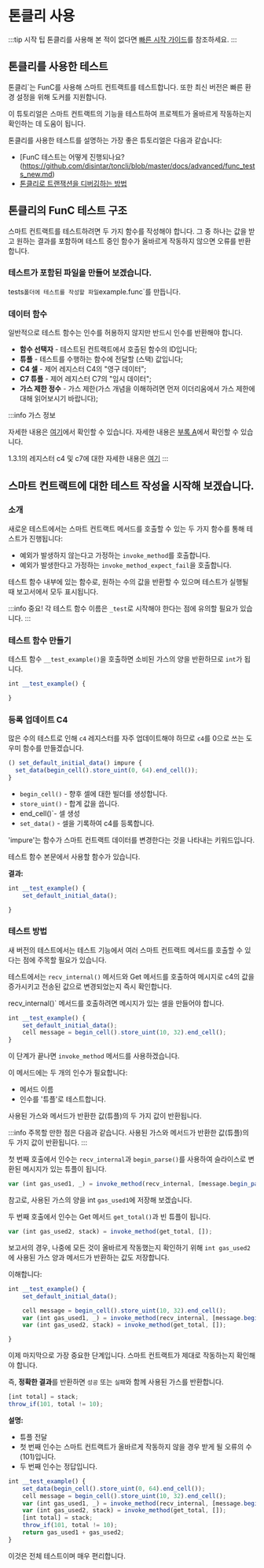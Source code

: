 # 톤클리 사용

:::tip 시작 팁
톤클리를 사용해 본 적이 없다면 [빠른 시작 가이드](https://github.com/disintar/toncli/blob/master/docs/quick_start_guide.md)를 참조하세요.
:::

## 톤클리를 사용한 테스트

톤클리\`는 FunC를 사용해 스마트 컨트랙트를 테스트합니다. 또한 최신 버전은 빠른 환경 설정을 위해 도커를 지원합니다.

이 튜토리얼은 스마트 컨트랙트의 기능을 테스트하여 프로젝트가 올바르게 작동하는지 확인하는 데 도움이 됩니다.

톤클리를 사용한 테스트를 설명하는 가장 좋은 튜토리얼은 다음과 같습니다:

- [FunC 테스트는 어떻게 진행되나요?(https://github.com/disintar/toncli/blob/master/docs/advanced/func_tests_new.md)
- [톤클리로 트랜잭션을 디버깅하는 방법](https://github.com/disintar/toncli/blob/master/docs/advanced/transaction_debug.md)

## 톤클리의 FunC 테스트 구조

스마트 컨트랙트를 테스트하려면 두 가지 함수를 작성해야 합니다. 그 중 하나는 값을 받고 원하는 결과를 포함하며 테스트 중인 함수가 올바르게 작동하지 않으면 오류를 반환합니다.

### 테스트가 포함된 파일을 만들어 보겠습니다.

tests`폴더에 테스트를 작성할 파일`example.func\`를 만듭니다.

### 데이터 함수

일반적으로 테스트 함수는 인수를 허용하지 않지만 반드시 인수를 반환해야 합니다.

- **함수 선택자** - 테스트된 컨트랙트에서 호출된 함수의 ID입니다;
- **튜플** - 테스트를 수행하는 함수에 전달할 (스택) 값입니다;
- **C4 셀** - 제어 레지스터 C4의 "영구 데이터";
- **C7 튜플** - 제어 레지스터 C7의 "임시 데이터";
- **가스 제한 정수** - 가스 제한(가스 개념을 이해하려면 먼저 이더리움에서 가스 제한에 대해 읽어보시기 바랍니다);

:::info 가스 정보

자세한 내용은 [여기](https://ton-blockchain.github.io/docs/#/smart-contracts/fees)에서 확인할 수 있습니다. 자세한 내용은 [부록 A](https://ton-blockchain.github.io/docs/tvm.pdf)에서 확인할 수 있습니다.

1.3.1의 레지스터 c4 및 c7에 대한 자세한 내용은 [여기](https://ton-blockchain.github.io/docs/tvm.pdf)
:::

## 스마트 컨트랙트에 대한 테스트 작성을 시작해 보겠습니다.

### 소개

새로운 테스트에서는 스마트 컨트랙트 메서드를 호출할 수 있는 두 가지 함수를 통해 테스트가 진행됩니다:

- 예외가 발생하지 않는다고 가정하는 `invoke_method`를 호출합니다.
- 예외가 발생한다고 가정하는 `invoke_method_expect_fail`을 호출합니다.

테스트 함수 내부에 있는 함수로, 원하는 수의 값을 반환할 수 있으며 테스트가 실행될 때 보고서에서 모두 표시됩니다.

:::info 중요!
각 테스트 함수 이름은 `_test`로 시작해야 한다는 점에 유의할 필요가 있습니다.
:::

### 테스트 함수 만들기

테스트 함수 `__test_example()`을 호출하면 소비된 가스의 양을 반환하므로 `int`가 됩니다.

```js
int __test_example() {

}
```

### 등록 업데이트 C4

많은 수의 테스트로 인해 `c4` 레지스터를 자주 업데이트해야 하므로 `c4`를 0으로 쓰는 도우미 함수를 만들겠습니다.

```js
() set_default_initial_data() impure {
  set_data(begin_cell().store_uint(0, 64).end_cell());
}
```

- `begin_cell()` - 향후 셀에 대한 빌더를 생성합니다.
- `store_uint()` - 합계 값을 씁니다.
- end_cell()\`- 셀 생성
- `set_data()` - 셀을 기록하여 c4를 등록합니다.

'impure'는 함수가 스마트 컨트랙트 데이터를 변경한다는 것을 나타내는 키워드입니다.

테스트 함수 본문에서 사용할 함수가 있습니다.

**결과:**

```js
int __test_example() {
	set_default_initial_data();

}
```

### 테스트 방법

새 버전의 테스트에서는 테스트 기능에서 여러 스마트 컨트랙트 메서드를 호출할 수 있다는 점에 주목할 필요가 있습니다.

테스트에서는 `recv_internal()` 메서드와 Get 메서드를 호출하여 메시지로 c4의 값을 증가시키고 전송된 값으로 변경되었는지 즉시 확인합니다.

recv_internal()\` 메서드를 호출하려면 메시지가 있는 셀을 만들어야 합니다.

```js
int __test_example() {
	set_default_initial_data();
	cell message = begin_cell().store_uint(10, 32).end_cell();
}
```

이 단계가 끝나면 `invoke_method` 메서드를 사용하겠습니다.

이 메서드에는 두 개의 인수가 필요합니다:

- 메서드 이름
- 인수를 '튜플'로 테스트합니다.

사용된 가스와 메서드가 반환한 값(튜플)의 두 가지 값이 반환됩니다.

:::info 주목할 만한 점은 다음과 같습니다.
사용된 가스와 메서드가 반환한 값(튜플)의 두 가지 값이 반환됩니다.
:::

첫 번째 호출에서 인수는 `recv_internal`과 `begin_parse()`를 사용하여 슬라이스로 변환된 메시지가 있는 튜플이 됩니다.

```js
var (int gas_used1, _) = invoke_method(recv_internal, [message.begin_parse()]);
```

참고로, 사용된 가스의 양을 int `gas_used1`에 저장해 보겠습니다.

두 번째 호출에서 인수는 Get 메서드 `get_total()`과 빈 튜플이 됩니다.

```js
var (int gas_used2, stack) = invoke_method(get_total, []);
```

보고서의 경우, 나중에 모든 것이 올바르게 작동했는지 확인하기 위해 `int gas_used2`에 사용된 가스 양과 메서드가 반환하는 값도 저장합니다.

이해합니다:

```js
int __test_example() {
	set_default_initial_data();

	cell message = begin_cell().store_uint(10, 32).end_cell();
	var (int gas_used1, _) = invoke_method(recv_internal, [message.begin_parse()]);
	var (int gas_used2, stack) = invoke_method(get_total, []);

}
```

이제 마지막으로 가장 중요한 단계입니다. 스마트 컨트랙트가 제대로 작동하는지 확인해야 합니다.

즉, **정확한 결과**를 반환하면 `성공` 또는 `실패`와 함께 사용된 가스를 반환합니다.

```js
[int total] = stack; 
throw_if(101, total != 10); 
```

**설명:**

- 튜플 전달
- 첫 번째 인수는 스마트 컨트랙트가 올바르게 작동하지 않을 경우 받게 될 오류의 수(101)입니다.
- 두 번째 인수는 정답입니다.

```js
int __test_example() {
	set_data(begin_cell().store_uint(0, 64).end_cell());
	cell message = begin_cell().store_uint(10, 32).end_cell();
	var (int gas_used1, _) = invoke_method(recv_internal, [message.begin_parse()]);
	var (int gas_used2, stack) = invoke_method(get_total, []);
	[int total] = stack;
	throw_if(101, total != 10);
	return gas_used1 + gas_used2;
}
```

이것은 전체 테스트이며 매우 편리합니다.
